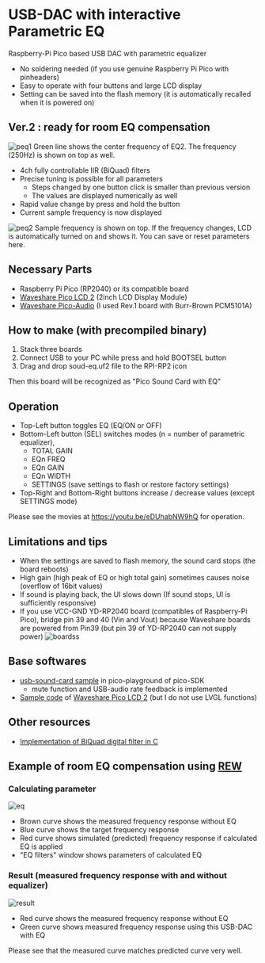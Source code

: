 # USB-DAC with interactive Parametric EQ

Raspberry-Pi Pico based USB DAC with parametric equalizer

* No soldering needed (if you use genuine Raspberry Pi Pico with pinheaders)
* Easy to operate with four buttons and large LCD display
* Setting can be saved into the flash memory (it is automatically recalled when it is powered on)

## Ver.2 : ready for room EQ compensation
  
![peq1](https://github.com/user-attachments/assets/61e4f219-03b9-48d3-873b-3ad1a90c01a4)
Green line shows the center frequency of EQ2. The frequency (250Hz) is shown on top as well.

* 4ch fully controllable IIR (BiQuad) filters
* Precise tuning is possible for all parameters
  - Steps changed by one button click is smaller than previous version
  - The values are displayed numerically as well
* Rapid value change by press and hold the button
* Current sample frequency is now displayed
  
![peq2](https://github.com/user-attachments/assets/f85f5d23-710e-4831-bf11-8324eb135083)
Sample frequency is shown on top. If the frequency changes, LCD is automatically turned on and shows it.
You can save or reset parameters here.

## Necessary Parts

* Raspberry Pi Pico (RP2040) or its compatible board
* [Waveshare Pico LCD 2](https://www.waveshare.com/wiki/Pico-LCD-2) (2inch LCD Display Module)
* [Waveshare Pico-Audio](https://www.waveshare.com/wiki/Pico-Audio) (I used Rev.1 board with Burr-Brown PCM5101A)

## How to make (with precompiled binary)

1. Stack three boards
2. Connect USB to your PC while press and hold BOOTSEL button
3. Drag and drop soud-eq.uf2 file to the RPI-RP2 icon

Then this board will be recognized as "Pico Sound Card with EQ"

## Operation

* Top-Left button toggles EQ (EQ/ON or OFF)
* Bottom-Left button (SEL) switches modes (n = number of parametric equalizer),
  - TOTAL GAIN
  - EQn FREQ
  - EQn GAIN
  - EQn WIDTH
  - SETTINGS (save settings to flash or restore factory settings)
* Top-Right and Bottom-Right buttons increase / decrease values (except SETTINGS mode)

Please see the movies at https://youtu.be/eDUhabNW9hQ for operation.

## Limitations and tips

* When the settings are saved to flash memory, the sound card stops (the board reboots)
* High gain (high peak of EQ or high total gain) sometimes causes noise (overflow of 16bit values)
* If sound is playing back, the UI slows down (If sound stops, UI is sufficiently responsive)
* If you use VCC-GND YD-RP2040 board (compatibles of Raspberry-Pi Pico), bridge pin 39 and 40 (Vin and Vout) because Waveshare boards are powered from Pin39 (but pin 39 of YD-RP2040 can not supply power)
![boardss](https://github.com/user-attachments/assets/48f579f6-3e2b-4a8b-b544-320f3714dd84)

## Base softwares

* [usb-sound-card sample](https://github.com/raspberrypi/pico-playground/tree/master/apps/usb_sound_card) in pico-playground of pico-SDK
  - mute function and USB-audio rate feedback is implemented
* [Sample code](https://files.waveshare.com/wiki/Pico-1.3-LCD/RP2040-LCD-LVGL.zip) of [Waveshare Pico LCD 2](https://www.waveshare.com/wiki/Pico-LCD-2) (but I do not use LVGL functions)

## Other resources

* [Implementation of BiQuad digital filter in C](https://www.utsbox.com/?page_id=523)

## Example of room EQ compensation using [REW](https://www.roomeqwizard.com/)

### Calculating parameter
![eq](https://github.com/user-attachments/assets/36b21219-ed9d-4f15-886f-ccbe9e356994)
* Brown curve shows the measured frequency response without EQ
* Blue curve shows the target frequency response
* Red curve shows simulated (predicted) frequency response if calculated EQ is applied
* "EQ filters" window shows parameters of calculated EQ

### Result (measured frequency response with and without equalizer)
![result](https://github.com/user-attachments/assets/5c1578c2-36f0-4bf9-8b50-9b4f43e6ff2d)
* Red curve shows the measured frequency response without EQ
* Green curve shows measured frequency response using this USB-DAC with EQ

Please see that the measured curve matches predicted curve very well.
